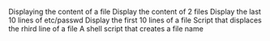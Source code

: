 Displaying the content of a file
Display the content of 2 files
Display the last 10 lines of etc/passwd
Display the first 10 lines of a file
Script that displaces the rhird line of a file
A shell script that creates a file name
